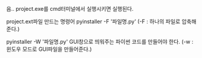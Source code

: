 음.. project.exe를 cmd터미널에서 실행시키면 실행된다.

project.ext파일 만드는 명령어
pyinstaller -F '파일명.py'
(-F : 하나의 파일로 압축해준다.)

pyinstaller -W '파일명.py'
GUI창으로 띄워주는 파이썬 코드를 만들어야 한다.
(-w : 윈도우 모드로 GUI파일을 만들어준다.)